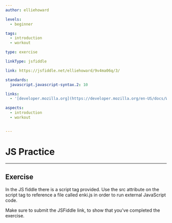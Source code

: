 ```yaml
---
author: elliehoward

levels:
  - beginner

tags:
  - introduction
  - workout

type: exercise

linkType: jsfiddle

link: https://jsfiddle.net/elliehoward/9v4ma06q/3/

standards:
  javascript.javascript-syntax.2: 10

links:
  - '[developer.mozilla.org](https://developer.mozilla.org/en-US/docs/Web/API/HTMLScriptElement){website}'

aspects:
  - introduction
  - workout


---
```


# JS Practice

---
## Exercise

In the JS fiddle there is a script tag provided. Use the src attribute on the script tag to reference a file called enki.js in order to run external JavaScript code.


Make sure to submit the JSFiddle link, to show that you've completed the exercise.
 
